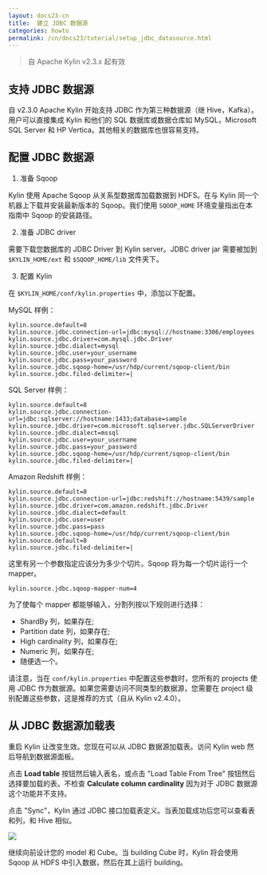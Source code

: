 ```yaml
---
layout: docs23-cn
title:  建立 JDBC 数据源
categories: howto
permalink: /cn/docs23/tutorial/setup_jdbc_datasource.html
---
```


> 自 Apache Kylin v2.3.x 起有效

## 支持 JDBC 数据源

自 v2.3.0 Apache Kylin 开始支持 JDBC 作为第三种数据源（继 Hive，Kafka）。用户可以直接集成 Kylin 和他们的 SQL 数据库或数据仓库如 MySQL，Microsoft SQL Server 和 HP Vertica。其他相关的数据库也很容易支持。

## 配置 JDBC 数据源

1. 准备 Sqoop

Kylin 使用 Apache Sqoop 从关系型数据库加载数据到 HDFS。在与 Kylin 同一个机器上下载并安装最新版本的 Sqoop。我们使用 `SQOOP_HOME` 环境变量指出在本指南中 Sqoop 的安装路径。

2. 准备 JDBC driver

需要下载您数据库的 JDBC Driver 到 Kylin server。JDBC driver jar 需要被加到 `$KYLIN_HOME/ext` 和 `$SQOOP_HOME/lib` 文件夹下。

3. 配置 Kylin

在 `$KYLIN_HOME/conf/kylin.properties` 中，添加以下配置。

MySQL 样例：

```
kylin.source.default=8
kylin.source.jdbc.connection-url=jdbc:mysql://hostname:3306/employees
kylin.source.jdbc.driver=com.mysql.jdbc.Driver
kylin.source.jdbc.dialect=mysql
kylin.source.jdbc.user=your_username
kylin.source.jdbc.pass=your_password
kylin.source.jdbc.sqoop-home=/usr/hdp/current/sqoop-client/bin
kylin.source.jdbc.filed-delimiter=|
```

SQL Server 样例：

```
kylin.source.default=8
kylin.source.jdbc.connection-url=jdbc:sqlserver://hostname:1433;database=sample
kylin.source.jdbc.driver=com.microsoft.sqlserver.jdbc.SQLServerDriver
kylin.source.jdbc.dialect=mssql
kylin.source.jdbc.user=your_username
kylin.source.jdbc.pass=your_password
kylin.source.jdbc.sqoop-home=/usr/hdp/current/sqoop-client/bin
kylin.source.jdbc.filed-delimiter=|
```

Amazon Redshift 样例：

```
kylin.source.default=8
kylin.source.jdbc.connection-url=jdbc:redshift://hostname:5439/sample
kylin.source.jdbc.driver=com.amazon.redshift.jdbc.Driver
kylin.source.jdbc.dialect=default
kylin.source.jdbc.user=user
kylin.source.jdbc.pass=pass
kylin.source.jdbc.sqoop-home=/usr/hdp/current/sqoop-client/bin
kylin.source.default=8
kylin.source.jdbc.filed-delimiter=|
```

这里有另一个参数指定应该分为多少个切片。Sqoop 将为每一个切片运行一个 mapper。

```
kylin.source.jdbc.sqoop-mapper-num=4
```

为了使每个 mapper 都能够输入，分割列按以下规则进行选择：
 * ShardBy 列，如果存在;
 * Partition date 列，如果存在;
 * High cardinality 列，如果存在;
 * Numeric 列，如果存在;
 * 随便选一个。

请注意，当在 `conf/kylin.properties` 中配置这些参数时，您所有的 projects 使用 JDBC 作为数据源。如果您需要访问不同类型的数据源，您需要在 project 级别配置这些参数，这是推荐的方式（自从 Kylin v2.4.0）。

## 从 JDBC 数据源加载表

重启 Kylin 让改变生效。您现在可以从 JDBC 数据源加载表。访问 Kylin web 然后导航到数据源面板。 

点击 **Load table** 按钮然后输入表名，或点击 "Load Table From Tree" 按钮然后选择要加载的表。不检查 **Calculate column cardinality** 因为对于 JDBC 数据源这个功能并不支持。

点击 "Sync"，Kylin 通过 JDBC 接口加载表定义。当表加载成功后您可以查看表和列，和 Hive 相似。

![](/images/docs/jdbc-datasource/load_table_03.png)

继续向前设计您的 model 和 Cube。当 building Cube 时，Kylin 将会使用 Sqoop 从 HDFS 中引入数据，然后在其上运行 building。